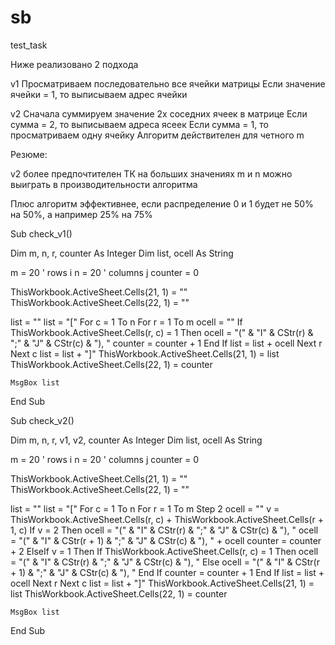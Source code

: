 # sb
test_task

Ниже реализовано 2 подхода

v1
Просматриваем последовательно все ячейки матрицы
Если значение ячейки = 1, то выписываем адрес ячейки

v2
Сначала суммируем значение 2х соседних ячеек в матрице
Если сумма = 2, то выписываем адреса ясеек
Если сумма = 1, то просматриваем одну ячейку
Алгоритм действителен для четного m

Резюме:

v2 более предпочтителен
ТК на больших значениях m и n можно выиграть в производительности алгоритма

Плюс алгоритм эффективнее, если распределение 0 и 1 будет не 50% на 50%, а например 25% на 75%


Sub check_v1()

Dim m, n, r, counter As Integer
Dim list, ocell As String


m = 20 ' rows i
n = 20 ' columns j
counter = 0
    
ThisWorkbook.ActiveSheet.Cells(21, 1) = ""
ThisWorkbook.ActiveSheet.Cells(22, 1) = ""
    
list = ""
list = "["
For c = 1 To n
For r = 1 To m
    ocell = ""
    If ThisWorkbook.ActiveSheet.Cells(r, c) = 1 Then
    ocell = "(" & "I" & CStr(r) & ";" & "J" & CStr(c) & "), "
    counter = counter + 1
End If
list = list + ocell
Next r
Next c
list = list + "]"
ThisWorkbook.ActiveSheet.Cells(21, 1) = list
ThisWorkbook.ActiveSheet.Cells(22, 1) = counter
    
    MsgBox list
End Sub

Sub check_v2()

Dim m, n, r, v1, v2, counter As Integer
Dim list, ocell As String


m = 20 ' rows i
n = 20 ' columns j
counter = 0

ThisWorkbook.ActiveSheet.Cells(21, 1) = ""
ThisWorkbook.ActiveSheet.Cells(22, 1) = ""

    
list = ""
list = "["
For c = 1 To n
For r = 1 To m Step 2
    ocell = ""
    v = ThisWorkbook.ActiveSheet.Cells(r, c) + ThisWorkbook.ActiveSheet.Cells(r + 1, c)
    If v = 2 Then
    ocell = "(" & "I" & CStr(r) & ";" & "J" & CStr(c) & "), "
    ocell = "(" & "I" & CStr(r + 1) & ";" & "J" & CStr(c) & "), " + ocell
    counter = counter + 2
    ElseIf v = 1 Then
         If ThisWorkbook.ActiveSheet.Cells(r, c) = 1 Then
         ocell = "(" & "I" & CStr(r) & ";" & "J" & CStr(c) & "), "
         Else
         ocell = "(" & "I" & CStr(r + 1) & ";" & "J" & CStr(c) & "), "
         End If
     counter = counter + 1
    End If
list = list + ocell
Next r
Next c
list = list + "]"
ThisWorkbook.ActiveSheet.Cells(21, 1) = list
ThisWorkbook.ActiveSheet.Cells(22, 1) = counter
    
    MsgBox list
End Sub
